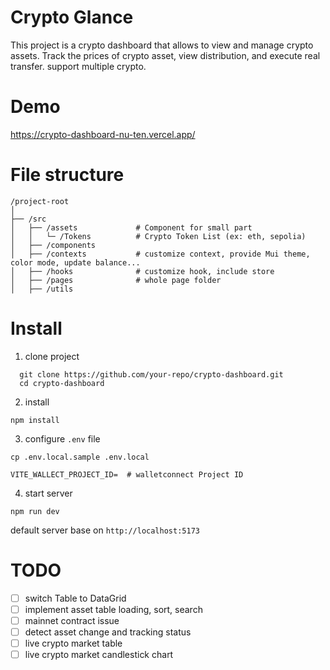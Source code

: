 # Crypto Glance

This project is a crypto dashboard that allows to view and manage crypto assets. Track the prices of crypto asset, view distribution, and execute real transfer. support multiple crypto.

# Demo

https://crypto-dashboard-nu-ten.vercel.app/

# File structure

```
/project-root
│
├── /src
│   ├── /assets             # Component for small part
│   │   └─ /Tokens          # Crypto Token List (ex: eth, sepolia)
│   ├── /components
│   ├── /contexts           # customize context, provide Mui theme, color mode, update balance...
│   ├── /hooks              # customize hook, include store
│   ├── /pages              # whole page folder
│   ├── /utils
```

# Install

1. clone project

```
  git clone https://github.com/your-repo/crypto-dashboard.git
  cd crypto-dashboard
```

2. install

```
npm install
```

3. configure `.env` file

```shell
cp .env.local.sample .env.local
```

```
VITE_WALLECT_PROJECT_ID=  # walletconnect Project ID
```

4. start server

```
npm run dev
```

default server base on `http://localhost:5173`

# TODO

- [ ] switch Table to DataGrid
- [ ] implement asset table loading, sort, search
- [ ] mainnet contract issue
- [ ] detect asset change and tracking status
- [ ] live crypto market table
- [ ] live crypto market candlestick chart
